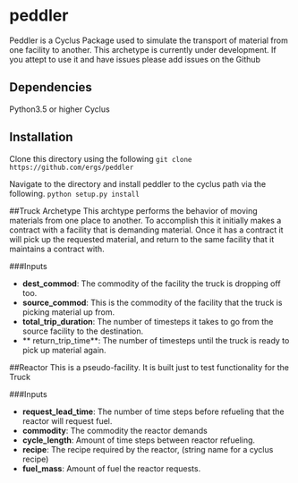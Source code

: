 # peddler

Peddler is a Cyclus Package used to simulate the transport of material from one facility to another. This archetype is currently under development. If you attept to use it and have issues please add issues on the Github 

Dependencies
------------
Python3.5 or higher
Cyclus

Installation
------------
Clone this directory using the following
`git clone https://github.com/ergs/peddler`

Navigate to the directory and install peddler to the cyclus path via the following. 
`python setup.py install`

##Truck Archetype
This archtype performs the behavior of moving materials from one place to another. To accomplish this it initially makes a contract with a facility that is demanding material. Once it has a contract it will pick up the requested material, and return to the same facility that it maintains a contract with. 

###Inputs
- **dest_commod**: The commodity of the facility the truck is dropping off too.
- **source_commod**: This is the commodity of the facility that the truck is picking material up from.
- **total_trip_duration**: The number of timesteps it takes to go from the source facility to the destination. 
- **	return_trip_time**: The number of timesteps until the truck is ready to pick up material again. 

##Reactor
This is a pseudo-facility. It is built just to test functionality for the Truck

###Inputs

- **request_lead_time**: The number of time steps before refueling that the reactor will request fuel.
- **commodity**: The commodity the reactor demands
- **cycle_length**: Amount of time steps between reactor refueling.
- **recipe**: The recipe required by the reactor, (string name for a cyclus recipe)
- **fuel_mass**: Amount of fuel the reactor requests.

